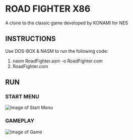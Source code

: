 # ROAD FIGHTER X86

A clone to the classic game developed by KONAMI for NES

## INSTRUCTIONS

Use DOS-BOX & NASM to run the following code: 
1. nasm RoadFighter.asm -o RoadFighter.com
2. RoadFighter.com

## RUN

### START MENU
![Image of Start Menu](https://github.com/ummarikram/RoadFighter/blob/main/start.gif)
### GAMEPLAY
![Image of Game](https://github.com/ummarikram/RoadFighter/blob/main/gameplay.gif)
